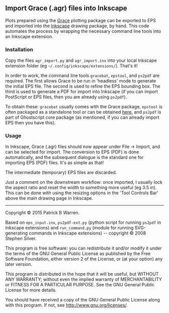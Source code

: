 ## Import Grace (.agr) files into Inkscape

Plots prepared using the
[Grace](http://plasma-gate.weizmann.ac.il/Grace/ "Grace home page")
plotting package can be exported to EPS and imported into the
[Inkscape](https://inkscape.org/en/ "Inkscape home page") drawing
package, by hand.  This code  automates the process by wrapping
the necessary command line tools into an Inkscape extension.

### Installation

Copy the files `agr_import.py` and `agr_import.inx` into your local
Inkscape extension folder (eg `~/.config/inkscape/extensions/`).
That's it!

In order to work, the command line tools `gracebat`, `epstool`, and
`ps2pdf` are required.  The first allows Grace to be run in 'headless'
mode to generate the initial EPS file.  The second is used to refine
the EPS bounding box.  The third is used to generate a PDF for import into
Inkscape (if you can import PostScript or EPS files, then you are
already using `ps2pdf`).

To obtain these: `gracebat` usually comes with the Grace package,
`epstool` is often packaged as a standalone tool or can be obtained
[here](http://pages.cs.wisc.edu/~ghost/gsview/epstool.htm "epstool
home page"), and `ps2pdf` is part of Ghostscript core package (as
mentioned, if you can already import EPS then you have this).

### Usage

In Inkscape, Grace (.agr) files should now appear under File &rarr;
Import, and can be selected for import.  The conversion to EPS (PDF)
is done automatically, and the subsequent dialogue is the standard one
for importing EPS (PDF) files.  It's as simple as that!

The intermediate (temporary) EPS files are discarded.

Just a comment on the downstream workflow: once imported, I usually
lock the aspect ratio and reset the width to something more useful (eg
3.5 in).  This can be done with using the resizing options in the
'Tool Controls Bar' above the main drawing page in Inkscape.

---

Copyright &copy; 2015 Patrick B Warren.

Based on `eps_input.inx`, `ps2pdf-ext.py` (python script for running
`ps2pdf` in Inkscape extensions) and `run_command.py` (module for
running SVG-generating commands in Inkscape extensions) -- copyright
&copy; 2008 Stephen Silver.

This program is free software: you can redistribute it and/or modify
it under the terms of the GNU General Public License as published by
the Free Software Foundation, either version 2 of the License, or
(at your option) any later version.

This program is distributed in the hope that it will be useful, but
WITHOUT ANY WARRANTY; without even the implied warranty of
MERCHANTABILITY or FITNESS FOR A PARTICULAR PURPOSE.  See the GNU
General Public License for more details.

You should have received a copy of the GNU General Public License
along with this program.  If not, see
<http://www.gnu.org/licenses/>.
